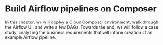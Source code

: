 # Build Airflow pipelines on Composer

In this chapter, we will deploy a Cloud Composer environment, walk through the Airflow UI, and write a few DAGs. Towards the end, we will follow a case study, analyzing the business requirements that will inform creation of an example Airflow pipeline.
